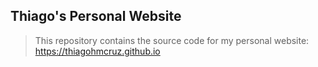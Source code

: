 ## Thiago's Personal Website
> This repository contains the source code for my personal website: https://thiagohmcruz.github.io
